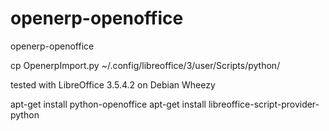 openerp-openoffice
==================

openerp-openoffice


cp OpenerpImport.py ~/.config/libreoffice/3/user/Scripts/python/



tested with LibreOffice 3.5.4.2  on Debian Wheezy

apt-get install python-openoffice
apt-get install libreoffice-script-provider-python
